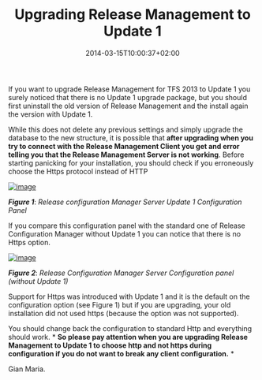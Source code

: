 ﻿---
title: "Upgrading Release Management to Update 1"
description: ""
date: 2014-03-15T10:00:37+02:00
draft: false
tags: [ReleaseManagement,Tfs]
categories: [Team Foundation Server]
---
If you want to upgrade Release Management for TFS 2013 to Update 1 you surely noticed that there is no Update 1 upgrade package, but you should first uninstall the old version of Release Management and the install again the version with Update 1.

While this does not delete any previous settings and simply upgrade the database to the new structure, it is possible that  **after upgrading when you try to connect with the Release Management Client you get and error telling you that the Release Management Server is not working**. Before starting panicking for your installation, you should check if you erroneously choose the Https protocol instead of HTTP

[![image](http://www.codewrecks.com/blog/wp-content/uploads/2014/03/image_thumb3.png "image")](http://www.codewrecks.com/blog/wp-content/uploads/2014/03/image3.png)

 ***Figure 1***: *Release configuration Manager Server Update 1 Configuration Panel*

If you compare this configuration panel with the standard one of Release Configuration Manager without Update 1 you can notice that there is no Https option.

[![image](http://www.codewrecks.com/blog/wp-content/uploads/2014/03/image_thumb4.png "image")](http://www.codewrecks.com/blog/wp-content/uploads/2014/03/image4.png)

 ***Figure 2***: *Release Configuration Manager Server Configuration panel (without Update 1)*

Support for Https was introduced with Update 1 and it is the default on the configuration option (see Figure 1) but if you are upgrading, your old installation did not used https (because the option was not supported).

You should change back the configuration to standard Http and everything should work. * **So please pay attention when you are upgrading Release Management to Update 1 to choose http and not https during configuration if you do not want to break any client configuration.** *

Gian Maria.
